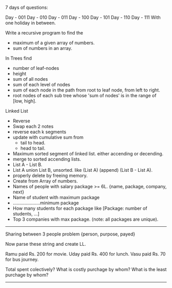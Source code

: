 7 days of questions:

Day - 001
Day - 010
Day - 011
Day - 100
Day - 101
Day - 110
Day - 111
With one holiday in between.

Write a recursive program to find the 
+ maximum of a given array of numbers.
+ sum of numbers in an array.

In Trees find
+ number of leaf-nodes
+ height
+ sum of all nodes
+ sum of each level of nodes
+ sum of each node in the path from root to leaf node, from left to right.
+ root nodes of each sub tree whose 'sum of nodes' is in the range of [low, high].

Linked List
+ Reverse
+ Swap each 2 notes
+ reverse each k segments
+ update with cumulative sum from 
	+ tail to head.
	+ head to tail.
+ Maximum sorted segment of linked list. either accending or decending.
+ merge to sorted accending lists.
+ List A - List B.
+ List A union List B, unsorted. like (List A) (append) (List B - List A).
+ properly delete by freeing memory.
+ Create from Array of numbers.
+ Names of people with salary package >= 6L. {name, package, company, next}
+ Name of student with maximum package
+ .....................minimum package
+ How many students for each package like [Package: number of students, ...]
+ Top 3 companies with max package. (note: all packages are unique).

----

Sharing between 3 people problem
{person, purpose, payed}

Now parse these string and create LL.

Ramu paid Rs. 200 for movie.
Uday paid Rs. 400 for lunch.
Vasu paid Rs. 70 for bus journey.

Total spent colectively?
What is costly purchage by whom?
What is the least purchage by whom?

----

